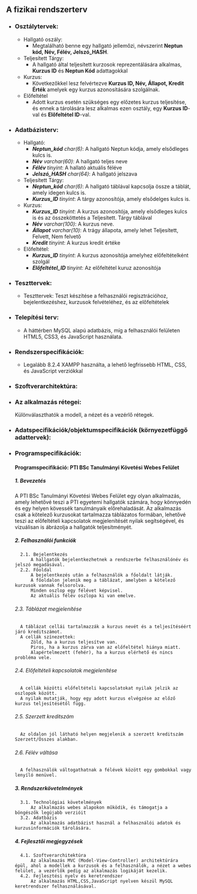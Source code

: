 ## **A fizikai rendszerterv**
- ### **Osztálytervek:**
    - Hallgató oszály: 
        - Megtalálható benne egy hallgató jellemőzi, névszerint **Neptun kód, Név, Félév, Jelszó_HASH**.
    - Teljesített Tárgy:
        - A hallgató által teljesített kurzosok reprezentálására alkalmas, **Kurzus ID** és **Neptun Kód** adattagokkal
    - Kurzus:
        - Következőkkel lesz felvértezve **Kurzus ID, Név, Állapot, Kredit Érték** amelyek egy kurzus azonosítására szolgálnak. 
    - Előfeltétel
        - Adott kurzus esetén szükséges egy előzetes kurzus teljesítése, és ennek a tárolására lesz alkalmas ezen osztály, egy **Kurzus ID**-val és **Előfeltétel ID**-val.
- ### **Adatbázisterv:**
    - Hallgató:
        - ***Neptun_kód** char(6)*: A hallgató Neptun kódja, amely elsődleges kulcs is.
        - ***Név** varchar(60)*: A hallgató teljes neve
        - ***Félév** tinyint*: A hallató aktuális féléve
        - ***Jelszó_HASH** char(64)*: A hallgató jelszava
    - Teljesített Tárgy:
        - ***Neptun_kód** char(6)*: A hallgató táblával kapcsolja össze a táblát, amely idegen kulcs is.
        - ***Kurzus_ID** tinyint*: A tárgy azonosítója, amely elsődelges kulcs is.
    - Kurzus:
        - ***Kurzus_ID** tinyint*: A kurzus azonosítója, amely elsődleges kulcs is és az összeköttetés a Teljesített. Tárgy táblával
        - ***Név** varchar(100)*: A kurzus neve.
        - ***Állapot** varchar(10)*: A trágy állapota, amely lehet Teljesített, Felvett, Nem felvető
        - ***Kredit** tinyint*: A kurzus kredit értéke
    - Előfeltétel:
        - ***Kurzus_ID** tinyint*: A kurzus azonosítója amelyhez előfeltételként szolgál
        - ***Előfeltétel_ID** tinyint*: Az előfeltétel kuruz azonosítója
- ### **Teszttervek:**
    - Teszttervek: Teszt készítése a felhasználói regisztrációhoz, bejelentkezéshez, kurzusok felvételéhez, és az előfeltételek 
- ### **Telepítési terv:**
    - A háttérben MySQL alapú adatbázis, míg a felhasználói felületen HTML5, CSS3, és JavaScript használata.
- ### **Rendszerspecifikációk:**
    - Legalább 8.2.4 XAMPP használta, a lehető legfrissebb HTML, CSS, és JavaScript verziókkal
- ### **Szoftverarchitektúra:**
- ### **Az alkalmazás rétegei:**
    Különválaszthatók a modell, a nézet és a vezérlő rétegek.
- ### **Adatspecifikációk/objektumspecifikációk (környezetfüggő adattervek):**
- ### **Programspecifikációk:**
    #### Programspecifikáció: PTI BSc Tanulmányi Követési Webes Felület
    #####  1. Bevezetés
    A PTI BSc Tanulmányi Követési Webes Felület egy olyan alkalmazás, amely lehetővé teszi a PTI egyetemi hallgatók számára, hogy könnyedén és egy helyen kövessék tanulmányaik előrehaladását. Az alkalmazás csak a kötelező kurzusokat tartalmazza táblázatos formában, lehetővé teszi az előfeltételi        kapcsolatok megjelenítését nyilak segítségével, és vizuálisan is ábrázolja a hallgatók teljesítményét.
    ##### 2. Felhasználói funkciók
        2.1. Bejelentkezés
            A hallgatók bejelentkezhetnek a rendszerbe felhasználónév és jelszó megadásával.
        2.2. Főoldal
            A bejelentkezés után a felhasználók a főoldalt látják.
            A főoldalon jelenik meg a táblázat, amelyben a kötelező kurzusok vannak felsorolva.
            Minden oszlop egy félévet képvisel.
            Az aktuális félév oszlopa ki van emelve.
    ###### 2.3. Táblázat megjelenítése
        A táblázat cellái tartalmazzák a kurzus nevét és a teljesítéséért járó kreditszámot.
        A cellák színezettek:
            Zöld, ha a kurzus teljesítve van.
            Piros, ha a kurzus zárva van az előfeltétel hiánya miatt.
            Alapértelmezett (fehér), ha a kurzus elérhető és nincs probléma vele.
    ###### 2.4. Előfeltételi kapcsolatok megjelenítése
        A cellák közötti előfeltételi kapcsolatokat nyilak jelzik az oszlopok között.
        A nyilak mutatják, hogy egy adott kurzus elvégzése az előző kurzus teljesítésétől függ.
    ###### 2.5. Szerzett kreditszám
        Az oldalon jól látható helyen megjelenik a szerzett kreditszám Szerzett/Összes alakban.
    ###### 2.6. Félév váltása
        A felhasználók váltogathatnak a félévek között egy gombokkal vagy lenyíló menüvel.
    ##### 3. Rendszerkövetelmények
        3.1. Technológiai követelmények
            Az alkalmazás webes alapokon működik, és támogatja a böngészők legújabb verzióit
        3.2. Adatbázis
            Az alkalmazás adatbázist használ a felhasználói adatok és kurzusinformációk tárolására.
    ##### 4. Fejlesztői megjegyzések
        4.1. Szoftverarchitektúra
            Az alkalmazás MVC (Model-View-Controller) architektúrára épül, ahol a modellek a kurzusok és a felhasználók, a nézet a webes felület, a vezérlők pedig az alkalmazás logikáját kezelik.
        4.2. Fejlesztési nyelv és keretrendszer
            Az alkalmazás HTML,CSS,JavaScript nyelven készül MySQL keretrendszer felhasználásával.
    
